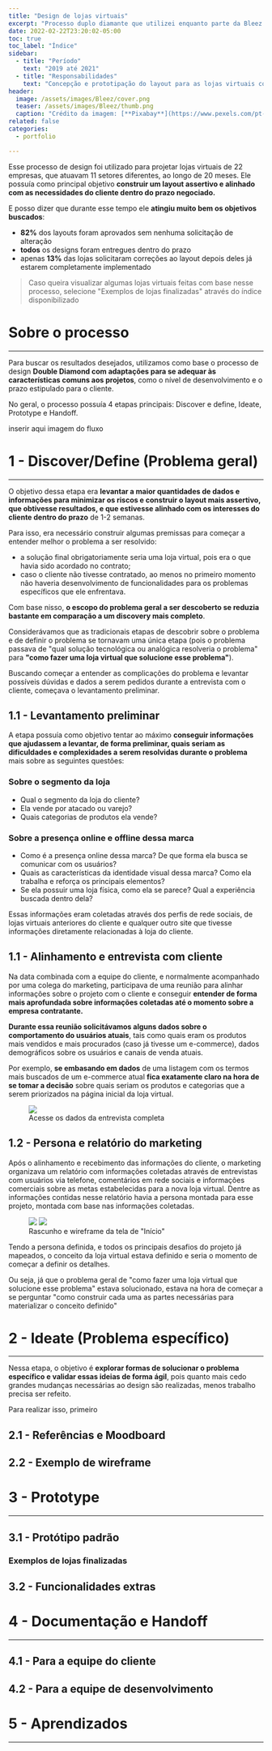 ```yaml
---
title: "Design de lojas virtuais"
excerpt: "Processo duplo diamante que utilizei enquanto parte da Bleez E-Commerce"
date: 2022-02-22T23:20:02-05:00
toc: true
toc_label: "Índice"
sidebar:
  - title: "Período"
    text: "2019 até 2021"
  - title: "Responsabilidades"
    text: "Concepção e prototipação do layout para as lojas virtuais com base nos dados levantados sobre o comportamento do usuário e no conceito da experiência buscada pela marca do cliente."
header:
  image: /assets/images/Bleez/cover.png
  teaser: /assets/images/Bleez/thumb.png
  caption: "Crédito da imagem: [**Pixabay**](https://www.pexels.com/pt-br/@pixabay)"
related: false
categories:
  - portfolio

---
```


Esse processo de design foi utilizado para projetar lojas virtuais de 22 empresas, que atuavam 11 setores diferentes, ao longo de 20 meses. Ele possuía como principal objetivo **construir um layout assertivo e alinhado com as necessidades do cliente dentro do prazo negociado.**

E posso dizer que durante esse tempo ele **atingiu muito bem os objetivos buscados**:
- **82%** dos layouts foram aprovados sem nenhuma solicitação de alteração
- **todos** os designs foram entregues dentro do prazo
- apenas **13%** das lojas solicitaram correções ao layout depois deles já estarem completamente implementado


> Caso queira visualizar algumas lojas virtuais feitas com base nesse processo, selecione "Exemplos de lojas finalizadas" através do índice disponibilizado

# Sobre o processo

---

Para buscar os resultados desejados, utilizamos como base o processo de design **Double Diamond com adaptações para se adequar às características comuns aos projetos**, como o nível de desenvolvimento e o prazo estipulado para o cliente.

No geral, o processo possuía 4 etapas principais: Discover e define, Ideate, Prototype e Handoff.

inserir aqui imagem do fluxo

# 1 - Discover/Define  (Problema geral)

---

O objetivo dessa etapa era **levantar a maior quantidades de dados e informações para minimizar os riscos e construir o layout mais assertivo, que obtivesse resultados, e que estivesse alinhado com os interesses do cliente dentro do prazo** de 1-2 semanas.

Para isso, era necessário construir algumas premissas para começar a entender melhor o problema a ser resolvido:
- a solução final obrigatoriamente seria uma loja virtual, pois era o que havia sido acordado no contrato;
- caso o cliente não tivesse contratado, ao menos no primeiro momento não haveria desenvolvimento de funcionalidades para os problemas específicos que ele enfrentava.

Com base nisso, **o escopo do problema geral a ser descoberto se reduzia bastante em comparação a um discovery mais completo**.

Considerávamos que as tradicionais etapas de descobrir sobre o problema e de definir o problema se tornavam uma única etapa (pois o problema passava de "qual solução tecnológica ou analógica resolveria o problema" para **"como fazer uma loja virtual que solucione esse problema"**).

Buscando começar a entender as complicações do problema e levantar possíveis dúvidas e dados a serem pedidos durante a entrevista com o cliente, começava o levantamento preliminar.


## 1.1 - Levantamento preliminar

A etapa possuía como objetivo tentar ao máximo **conseguir informações que ajudassem a levantar, de forma preliminar, quais seriam as dificuldades e complexidades a serem resolvidas durante o problema** mais sobre as seguintes questões:

### Sobre o segmento da loja

- Qual o segmento da loja do cliente?
- Ela vende por atacado ou varejo?
- Quais categorias de produtos ela vende?


### Sobre a presença online e offline dessa marca

- Como é a presença online dessa marca? De que forma ela busca se comunicar com os usuários?
- Quais as características da identidade visual dessa marca? Como ela trabalha e reforça os principais elementos?
- Se ela possuir uma loja física, como ela se parece? Qual a experiência buscada dentro dela?

Essas informações eram coletadas através dos perfis de rede sociais, de lojas virtuais anteriores do cliente e qualquer outro site que tivesse informações diretamente relacionadas à loja do cliente.


## 1.1 - Alinhamento e entrevista com cliente

Na data combinada com a equipe do cliente, e normalmente acompanhado por uma colega do marketing, participava de uma reunião para alinhar informações sobre o projeto com o cliente e conseguir **entender de forma mais aprofundada sobre informações coletadas até o momento sobre a empresa contratante.**

**Durante essa reunião solicitávamos alguns dados sobre o comportamento do usuários atuais**, tais como quais eram os produtos mais vendidos e mais procurados (caso já tivesse um e-commerce), dados demográficos sobre os usuários e canais de venda atuais.

Por exemplo, **se embasando em dados** de uma listagem com os termos mais buscados de um e-commerce atual **fica exatamente claro na hora de se tomar a decisão** sobre quais seriam os produtos e categorias que a serem priorizados na página inicial da loja virtual.

<figure>
	<a href="/assets/images/Bleez/dados-filtro.png"><img src="/assets/images/Bleez/dados-filtro.png"></a>
	<figcaption>Acesse os dados da entrevista completa</figcaption>
</figure>

## 1.2 - Persona e relatório do marketing
Após o alinhamento e recebimento das informações do cliente, o marketing organizava um relatório com informações coletadas através de entrevistas com usuários via telefone, comentários em rede sociais e informações comerciais sobre as metas estabelecidas para a nova loja virtual. Dentre as informações contidas nesse relatório havia a persona montada para esse projeto, montada com base nas informações coletadas.

<figure class="half">
    <a href="/assets/images/Bleez/persona1.png"><img src="/assets/images/Bleez/persona1.png"></a>
    <a href="/assets/images/Bleez/persona2.png"><img src="/assets/images/Bleez/persona2.png"></a>
    <figcaption>Rascunho e wireframe da tela de "Início"</figcaption>
</figure>

Tendo a persona definida, e todos os principais desafios do projeto já mapeados, o conceito da loja virtual estava definido e seria o momento de começar a definir os detalhes.

Ou seja, já que o problema geral de "como fazer uma loja virtual que solucione esse problema" estava solucionado, estava na hora de começar a se perguntar "como construir cada uma as partes necessárias para materializar o conceito definido"


# 2 - Ideate (Problema específico)

---
Nessa etapa, o objetivo é **explorar formas de solucionar o problema específico e validar essas ideias de forma ágil**, pois quanto mais cedo grandes mudanças necessárias ao design são realizadas, menos trabalho precisa ser refeito.

Para realizar isso, primeiro

## 2.1 - Referências e Moodboard

## 2.2 - Exemplo de wireframe


# 3 - Prototype

---

## 3.1 - Protótipo padrão

### Exemplos de lojas finalizadas

## 3.2 - Funcionalidades extras


# 4 - Documentação e Handoff

---

## 4.1 - Para a equipe do cliente

## 4.2 - Para a equipe de desenvolvimento


# 5 - Aprendizados

---
